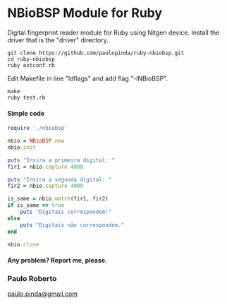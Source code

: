 # NBioBSP Module for Ruby

Digital fingerprint reader module for Ruby using Nitgen device.
Install the driver that is the "driver" directory.

```console
git clone https://github.com/paulopinda/ruby-nbiobsp.git
cd ruby-nbiobsp
ruby extconf.rb
```

Edit Makefile in line "ldflags" and add flag "-lNBioBSP".

```console
make
ruby test.rb
```

#### Simple code

```ruby
require './nbiobsp'

nbio = NBioBSP.new
nbio.init

puts "Insira a primeira digital: "
fir1 = nbio.capture 4000

puts "Insira a segunda digital: "
fir2 = nbio.capture 4000

is_same = nbio.match(fir1, fir2)
if is_same == true
	puts "Digitais correspondem!"
else
	puts "Digitais não correspondem."
end

nbio.close
```

#### Any problem? Report me, please.
### Paulo Roberto
paulo.pinda@gmail.com
